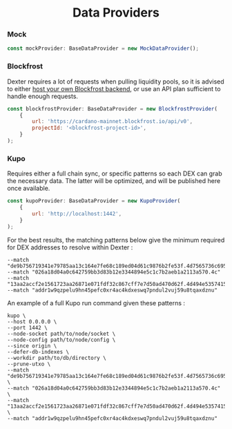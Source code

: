 <p align="center">
  <h1 align="center">Data Providers</h1>
</p>

### Mock

```js
const mockProvider: BaseDataProvider = new MockDataProvider();
```

### Blockfrost
Dexter requires a lot of requests when pulling liquidity pools, so it is advised to either [host your own Blockfrost backend](https://github.com/blockfrost/blockfrost-backend-ryo), 
or use an API plan sufficient to handle enough requests.
```js
const blockfrostProvider: BaseDataProvider = new BlockfrostProvider(
    {
        url: 'https://cardano-mainnet.blockfrost.io/api/v0',
        projectId: '<blockfrost-project-id>',
    }
);
```

### Kupo

Requires either a full chain sync, or specific patterns so each DEX can grab the necessary data. The latter
will be optimized, and will be published here once available.

```js
const kupoProvider: BaseDataProvider = new KupoProvider(
    {
        url: 'http://localhost:1442',
    }
);
```

For the best results, the matching patterns below give the minimum required for DEX addresses
to resolve within Dexter :
```
--match "de9b756719341e79785aa13c164e7fe68c189ed04d61c9876b2fe53f.4d7565736c69537761705f414d4d"
--match "026a18d04a0c642759bb3d83b12e3344894e5c1c7b2aeb1a2113a570.4c"
--match "13aa2accf2e1561723aa26871e071fdf32c867cff7e7d50ad470d62f.4d494e53574150" 
--match "addr1w9qzpelu9hn45pefc0xr4ac4kdxeswq7pndul2vuj59u8tqaxdznu"
```

An example of a full Kupo run command given these patterns :
```
kupo \
--host 0.0.0.0 \
--port 1442 \
--node-socket path/to/node/socket \
--node-config path/to/node/config \
--since origin \
--defer-db-indexes \
--workdir path/to/db/directory \
--prune-utxo \
--match "de9b756719341e79785aa13c164e7fe68c189ed04d61c9876b2fe53f.4d7565736c69537761705f414d4d" \
--match "026a18d04a0c642759bb3d83b12e3344894e5c1c7b2aeb1a2113a570.4c" \
--match "13aa2accf2e1561723aa26871e071fdf32c867cff7e7d50ad470d62f.4d494e53574150" \
--match "addr1w9qzpelu9hn45pefc0xr4ac4kdxeswq7pndul2vuj59u8tqaxdznu"
```
